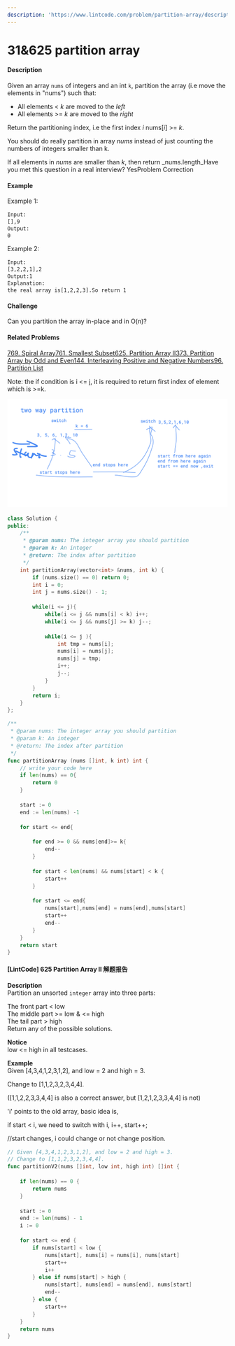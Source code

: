 ```yaml
---
description: 'https://www.lintcode.com/problem/partition-array/description'
---
```


# 31&625 partition array



#### Description

Given an array `nums` of integers and an int `k`, partition the array \(i.e move the elements in "nums"\) such that:

* All elements &lt; _k_ are moved to the _left_
* All elements &gt;= _k_ are moved to the _right_

Return the partitioning index, i.e the first index _i_ nums\[_i_\] &gt;= _k_.

You should do really partition in array _nums_ instead of just counting the numbers of integers smaller than k.

If all elements in _nums_ are smaller than _k_, then return _nums.length_Have you met this question in a real interview?  YesProblem Correction

#### Example

Example 1:

```text
Input:
[],9
Output:
0

```

Example 2:

```text
Input:
[3,2,2,1],2
Output:1
Explanation:
the real array is[1,2,2,3].So return 1
```

#### Challenge

Can you partition the array in-place and in O\(n\)?

#### Related Problems

[769. Spiral Array](https://www.lintcode.com/problem/spiral-array)[761. Smallest Subset](https://www.lintcode.com/problem/smallest-subset)[625. Partition Array II](https://www.lintcode.com/problem/partition-array-ii)[373. Partition Array by Odd and Even](https://www.lintcode.com/problem/partition-array-by-odd-and-even)[144. Interleaving Positive and Negative Numbers](https://www.lintcode.com/problem/interleaving-positive-and-negative-numbers)[96. Partition List](https://www.lintcode.com/problem/partition-list)

Note: the if condition is i &lt;= j,  it is required to return first index of element which is &gt;=k.

![](../.gitbook/assets/autodraw-12_03_2019.png)

```cpp
class Solution {
public:
    /**
     * @param nums: The integer array you should partition
     * @param k: An integer
     * @return: The index after partition
     */
    int partitionArray(vector<int> &nums, int k) {
        if (nums.size() == 0) return 0;
        int i = 0;
        int j = nums.size() - 1;
        
        while(i <= j){
            while(i <= j && nums[i] < k) i++;
            while(i <= j && nums[j] >= k) j--;
            
            while(i <= j ){
                int tmp = nums[i];
                nums[i] = nums[j];
                nums[j] = tmp;
                i++;
                j--;
            }
        }
        return i;
    }
};
```

```go
/**
 * @param nums: The integer array you should partition
 * @param k: An integer
 * @return: The index after partition
 */
func partitionArray (nums []int, k int) int {
    // write your code here
    if len(nums) == 0{
        return 0
    }
    
    start := 0
    end := len(nums) -1 
    
    for start <= end{
        
        for end >= 0 && nums[end]>= k{
            end--
        }
        
        for start < len(nums) && nums[start] < k {
            start++
        }
        
        for start <= end{
            nums[start],nums[end] = nums[end],nums[start]
            start++
            end--
        }
    }
    return start
}

```

#### \[LintCode\] 625 Partition Array II 解题报告

**Description**  
Partition an unsorted `integer` array into three parts:  
  
The front part &lt; low  
The middle part &gt;= low & &lt;= high  
The tail part &gt; high  
Return any of the possible solutions.  
  
  
**Notice**  
low &lt;= high in all testcases.  
  
**Example**  
Given \[4,3,4,1,2,3,1,2\], and low = 2 and high = 3.  
  
Change to \[1,1,2,3,2,3,4,4\].  
  
\(\[1,1,2,2,3,3,4,4\] is also a correct answer, but \[1,2,1,2,3,3,4,4\] is not\)



'i' points to the old array, basic idea is, 

if start &lt; i, we need to switch with i, i++, start++;

//start changes, i could change or not change position.

```go
// Given [4,3,4,1,2,3,1,2], and low = 2 and high = 3.
// Change to [1,1,2,3,2,3,4,4].
func partitionV2(nums []int, low int, high int) []int {

	if len(nums) == 0 {
		return nums
	}

	start := 0
	end := len(nums) - 1
	i := 0

	for start <= end {
		if nums[start] < low {
			nums[start], nums[i] = nums[i], nums[start]
			start++
			i++
		} else if nums[start] > high {
			nums[start], nums[end] = nums[end], nums[start]
			end--
		} else {
			start++
		}
	}
	return nums
}

```



